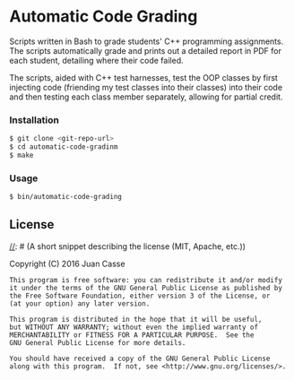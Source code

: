 [//]: # (Markdown: dillinger.io/ shows a nice example of Markdown commands with a viewer.)
[//]: # (Comments in Markdown: http://stackoverflow.com/questions/4823468/comments-in-markdown)
[//]: # (C++ Project Structure: http://hiltmon.com/blog/2013/07/03/a-simple-c-plus-plus-project-structure/)
[//]: # (C++ Library Creation: http://www.adp-gmbh.ch/cpp/gcc/create_lib.html)

# Automatic Code Grading

Scripts written in Bash to grade students' C++ programming assignments.
The scripts automatically grade and prints out a detailed report in PDF for
each student, detailing where their code failed.

The scripts, aided with C++ test harnesses, test the OOP classes by first
injecting code (friending my test classes into their classes) into their
code and then testing each class member separately, allowing for partial
credit.

### Installation

```sh
$ git clone <git-repo-url>
$ cd automatic-code-gradinm
$ make
```
### Usage

```sh
$ bin/automatic-code-grading 
```

License
----

[//]: # (A short snippet describing the license (MIT, Apache, etc.))

[//]: # (http://choosealicense.com/)

Copyright (C) 2016 Juan Casse

    This program is free software: you can redistribute it and/or modify
    it under the terms of the GNU General Public License as published by
    the Free Software Foundation, either version 3 of the License, or
    (at your option) any later version.

    This program is distributed in the hope that it will be useful,
    but WITHOUT ANY WARRANTY; without even the implied warranty of
    MERCHANTABILITY or FITNESS FOR A PARTICULAR PURPOSE.  See the
    GNU General Public License for more details.

    You should have received a copy of the GNU General Public License
    along with this program.  If not, see <http://www.gnu.org/licenses/>.
